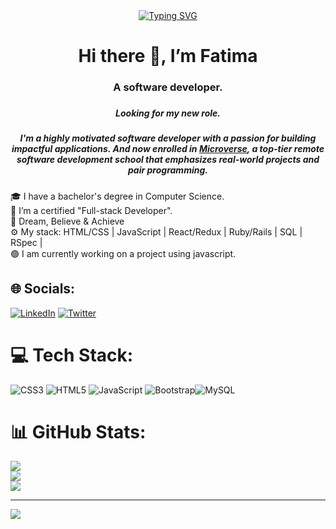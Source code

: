 
<div align="center">
 <a href="https://git.io/typing-svg"><img src="https://readme-typing-svg.demolab.com?font=&size=35&pause=300&color=0099FF&background=DA02FF00&center=true&width=635&height=70&lines=Welcome+to+my+GitHub+universe!" alt="Typing SVG" /></a>

  <h1>Hi there 👋, I’m Fatima</h1>
  <h3>A software developer.<h3>
  <h5>Looking for my new role.<h5>
   
<p>I'm a highly motivated software developer with a passion for building impactful applications. And now enrolled in <a href="https://www.microverse.org/">Microverse</a>, a top-tier remote software development school that emphasizes real-world projects and pair programming.<p>
    
</div>

🎓 I have a bachelor's degree in Computer Science.<br>
🏃 I’m a certified "Full-stack Developer".<br>
💯 Dream, Believe & Achieve<br>
⚙️ My stack: HTML/CSS | JavaScript | React/Redux | Ruby/Rails | SQL | RSpec |<br>
🟢 I am currently working on a project using javascript.<br>



## 🌐 Socials:
[![LinkedIn](https://img.shields.io/badge/LinkedIn-%230077B5.svg?logo=linkedin&logoColor=white)](https://www.linkedin.com/in/fatima-najafi-75424a23a/) [![Twitter](https://img.shields.io/badge/Twitter-%231DA1F2.svg?logo=Twitter&logoColor=white)](https://twitter.com/FatimaNajafi6) 

# 💻 Tech Stack:
![CSS3](https://img.shields.io/badge/css3-%231572B6.svg?style=for-the-badge&logo=css3&logoColor=white) ![HTML5](https://img.shields.io/badge/html5-%23E34F26.svg?style=for-the-badge&logo=html5&logoColor=white) ![JavaScript](https://img.shields.io/badge/javascript-%23323330.svg?style=for-the-badge&logo=javascript&logoColor=%23F7DF1E) ![Bootstrap](https://img.shields.io/badge/bootstrap-%23563D7C.svg?style=for-the-badge&logo=bootstrap&logoColor=white)![MySQL](https://img.shields.io/badge/mysql-%2300f.svg?style=for-the-badge&logo=mysql&logoColor=white)
# 📊 GitHub Stats:
![](https://github-readme-stats.vercel.app/api?username=fatima-najafi&theme=vue-dark&hide_border=false&include_all_commits=true&count_private=true)<br/>
![](https://github-readme-streak-stats.herokuapp.com/?user=fatima-najafi&theme=vue-dark&hide_border=false)<br/>
![](https://github-readme-stats.vercel.app/api/top-langs/?username=fatima-najafi&theme=vue-dark&hide_border=false&include_all_commits=true&count_private=true&layout=compact)

---
[![](https://visitcount.itsvg.in/api?id=fatima-najafi&icon=0&color=0)](https://visitcount.itsvg.in)
